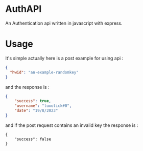 # AuthAPI

An Authentication api written in javascript with express.

# Usage 

It's simple actually here is a post example for using api :

```json
{
  "hwid": "an-example-randomkey"
}
```

and the response is :

```json
{
    "success": true,
    "username": "luxotick#0",
    "date": "19/8/2023"
}
```

and if the post request contains an invalid key the response is :

```
{
    "success": false
}
```
